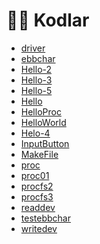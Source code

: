# 👨‍💻 Kodlar

<!--Index-->

- [driver](driver.c)
- [ebbchar](ebbchar.c)
- [Hello-2](Hello-2.c)
- [Hello-3](Hello-3.c)
- [Hello-5](Hello-5.c)
- [Hello](Hello.c)
- [HelloProc](HelloProc.c)
- [HelloWorld](HelloWorld.c)
- [Helo-4](Helo-4.c)
- [InputButton](InputButton.c)
- [MakeFile](MakeFile.txt)
- [proc](proc.c)
- [proc01](proc01.c)
- [procfs2](procfs2.c)
- [procfs3](procfs3.c)
- [readdev](readdev.c)
- [testebbchar](testebbchar.c)
- [writedev](writedev.c)

<!--Index-->
